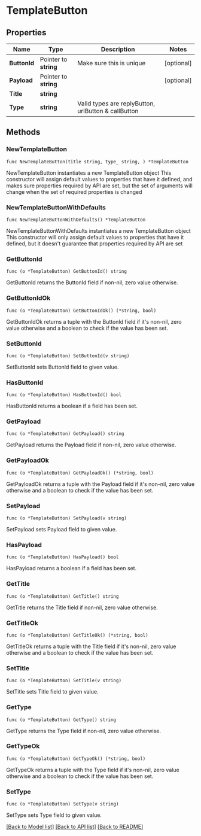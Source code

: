# TemplateButton

## Properties

Name | Type | Description | Notes
------------ | ------------- | ------------- | -------------
**ButtonId** | Pointer to **string** | Make sure this is unique | [optional] 
**Payload** | Pointer to **string** |  | [optional] 
**Title** | **string** |  | 
**Type** | **string** | Valid types are replyButton, urlButton &amp; callButton | 

## Methods

### NewTemplateButton

`func NewTemplateButton(title string, type_ string, ) *TemplateButton`

NewTemplateButton instantiates a new TemplateButton object
This constructor will assign default values to properties that have it defined,
and makes sure properties required by API are set, but the set of arguments
will change when the set of required properties is changed

### NewTemplateButtonWithDefaults

`func NewTemplateButtonWithDefaults() *TemplateButton`

NewTemplateButtonWithDefaults instantiates a new TemplateButton object
This constructor will only assign default values to properties that have it defined,
but it doesn't guarantee that properties required by API are set

### GetButtonId

`func (o *TemplateButton) GetButtonId() string`

GetButtonId returns the ButtonId field if non-nil, zero value otherwise.

### GetButtonIdOk

`func (o *TemplateButton) GetButtonIdOk() (*string, bool)`

GetButtonIdOk returns a tuple with the ButtonId field if it's non-nil, zero value otherwise
and a boolean to check if the value has been set.

### SetButtonId

`func (o *TemplateButton) SetButtonId(v string)`

SetButtonId sets ButtonId field to given value.

### HasButtonId

`func (o *TemplateButton) HasButtonId() bool`

HasButtonId returns a boolean if a field has been set.

### GetPayload

`func (o *TemplateButton) GetPayload() string`

GetPayload returns the Payload field if non-nil, zero value otherwise.

### GetPayloadOk

`func (o *TemplateButton) GetPayloadOk() (*string, bool)`

GetPayloadOk returns a tuple with the Payload field if it's non-nil, zero value otherwise
and a boolean to check if the value has been set.

### SetPayload

`func (o *TemplateButton) SetPayload(v string)`

SetPayload sets Payload field to given value.

### HasPayload

`func (o *TemplateButton) HasPayload() bool`

HasPayload returns a boolean if a field has been set.

### GetTitle

`func (o *TemplateButton) GetTitle() string`

GetTitle returns the Title field if non-nil, zero value otherwise.

### GetTitleOk

`func (o *TemplateButton) GetTitleOk() (*string, bool)`

GetTitleOk returns a tuple with the Title field if it's non-nil, zero value otherwise
and a boolean to check if the value has been set.

### SetTitle

`func (o *TemplateButton) SetTitle(v string)`

SetTitle sets Title field to given value.


### GetType

`func (o *TemplateButton) GetType() string`

GetType returns the Type field if non-nil, zero value otherwise.

### GetTypeOk

`func (o *TemplateButton) GetTypeOk() (*string, bool)`

GetTypeOk returns a tuple with the Type field if it's non-nil, zero value otherwise
and a boolean to check if the value has been set.

### SetType

`func (o *TemplateButton) SetType(v string)`

SetType sets Type field to given value.



[[Back to Model list]](../README.md#documentation-for-models) [[Back to API list]](../README.md#documentation-for-api-endpoints) [[Back to README]](../README.md)


